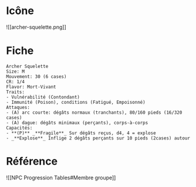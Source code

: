 # Icône
![[archer-squelette.png]]

# Fiche
```
Archer Squelette
Size: M
Mouvement: 30 (6 cases)
CR: 1/4
Flavor: Mort-Vivant
Traits:
- Vulnérabilité (Contondant)
- Immunité (Poison), conditions (Fatigué, Empoisonné)
Attaques:
- (A) arc courte: dégâts normaux (tranchants), 80/160 pieds (16/320 cases)
- (A) dague: dégâts minimaux (perçants), corps-à-corps
Capacités:
- **(P)** _**Fragile**_ Sur dégâts reçus, d4, 4 = explose
- _**Explose**_ Inflige 2 dégâts perçants sur 10 pieds (2cases) autour
```

# Référence
![[NPC Progression Tables#Membre groupe]]
